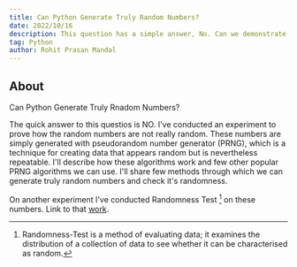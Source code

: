 ```yaml
---
title: Can Python Generate Truly Random Numbers?
date: 2022/10/16
description: This question has a simple answer, No. Can we demonstrate it? Yes. To demonstrate how the random numbers are not truly random, I undertook an experiment. The pseudorandom number generator (PRNG), which is a technique for creating data that appears random but is nevertheless repeatable. I also spoke about some well-known PRNG algorithms. Is there any probability of producing really random numbers by accident? Yes.
tag: Python
author: Rohit Prasan Mandal
---
```


## About 
Can Python Generate Truly Rnadom Numbers?

The quick answer to this questios is NO. I've conducted an experiment to prove how the random numbers are not really random. 
These numbers are simply generated with pseudorandom number generator (PRNG), which is a technique for creating data that appears random but is nevertheless repeatable. 
I'll describe how these algorithms work and few other popular PRNG algorithms we can use. I'll share few methods through which we can generate truly random numbers and
check it's randomness.


On another experiment I've conducted Randomness Test [^1] on these numbers. Link to that [work](). 


[^1]: Randomness-Test is a method of evaluating data; it examines the distribution of a collection of data to see whether it can be characterised as random.
[^2]: PopSQL is a modern SQL editor for teams.

